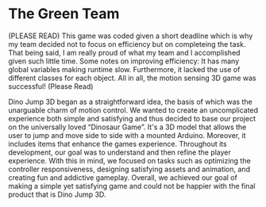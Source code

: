 # The Green Team

(PLEASE READ)
This game was coded given a short deadline which is why my team decided not to focus on efficiency but on completeing the task. That being said, I am really proud of what my team and I accomplished given such little time. Some notes on improving efficiency: It has many global variables making runtime slow. Furthermore, it lacked the use of different classes for each object. All in all, the motion sensing 3D game was successful!
(Please Read)



Dino Jump 3D began as a straightforward idea, the basis of which was the unarguable charm of motion control. We wanted to create an uncomplicated experience both simple and satisfying and thus decided to base our project on the universally loved “Dinosaur Game”. It's a 3D model that allows the user to jump and move side to side with a mounted Arduino. Moreover, it includes items that enhance the games experience. Throughout its development, our goal was to understand and then refine the player experience. With this in mind, we focused on tasks such as optimizing the controller responsiveness, designing satisfying assets and animation, and creating fun and addictive gameplay. Overall, we achieved our goal of making a simple yet satisfying game and could not be happier with the final product that is Dino Jump 3D. 
